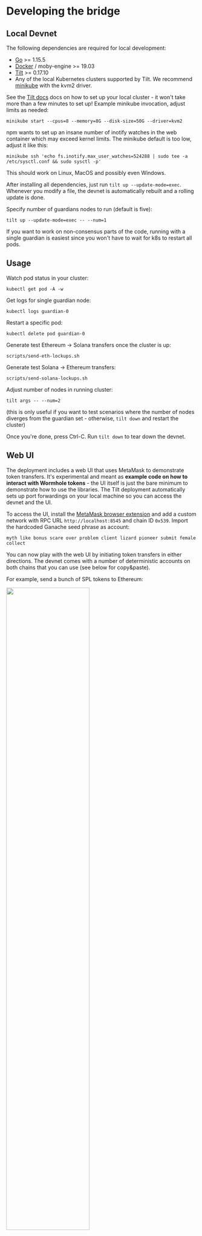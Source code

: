 # Developing the bridge

## Local Devnet

The following dependencies are required for local development:

- [Go](https://golang.org/dl/) >= 1.15.5
- [Docker](https://docs.docker.com/engine/install/) / moby-engine >= 19.03
- [Tilt](http://tilt.dev/) >= 0.17.10
- Any of the local Kubernetes clusters supported by Tilt. 
  We recommend [minikube](https://kubernetes.io/docs/setup/learning-environment/minikube/) with the kvm2 driver.

See the [Tilt docs](https://docs.tilt.dev/install.html) docs on how to set up your local cluster -
it won't take more than a few minutes to set up! Example minikube invocation, adjust limits as needed:

    minikube start --cpus=8 --memory=8G --disk-size=50G --driver=kvm2

npm wants to set up an insane number of inotify watches in the web container which may exceed kernel limits.
The minikube default is too low, adjust it like this:

    minikube ssh 'echo fs.inotify.max_user_watches=524288 | sudo tee -a /etc/sysctl.conf && sudo sysctl -p'

This should work on Linux, MacOS and possibly even Windows.

After installing all dependencies, just run `tilt up --update-mode=exec`. 
Whenever you modify a file, the devnet is automatically rebuilt and a rolling update is done.

Specify number of guardians nodes to run (default is five):

    tilt up --update-mode=exec -- --num=1

If you want to work on non-consensus parts of the code, running with a single guardian is easiest since
you won't have to wait for k8s to restart all pods.

## Usage

Watch pod status in your cluster:

    kubectl get pod -A -w
    
Get logs for single guardian node:

    kubectl logs guardian-0

Restart a specific pod:

    kubectl delete pod guardian-0

Generate test Ethereum -> Solana transfers once the cluster is up:

    scripts/send-eth-lockups.sh
   
Generate test Solana -> Ethereum transfers:

    scripts/send-solana-lockups.sh

Adjust number of nodes in running cluster:

    tilt args -- --num=2
    
(this is only useful if you want to test scenarios where the number
of nodes diverges from the guardian set - otherwise, `tilt down` and restart the cluster)

Once you're done, press Ctrl-C. Run `tilt down` to tear down the devnet.

## Web UI

The deployment includes a web UI that uses MetaMask to demonstrate token transfers. It's experimental
and meant as **example code on how to interact with Wormhole tokens** - the UI itself is just the bare minimum
to demonstrate how to use the libraries. The Tilt deployment automatically sets up port forwardings on your
local machine so you can access the devnet and the UI.

To access the UI, install the [MetaMask browser extension](https://metamask.io) and add a custom network with
RPC URL `http://localhost:8545` and chain ID `0x539`. Import the hardcoded Ganache seed phrase as account:

    myth like bonus scare over problem client lizard pioneer submit female collect

You can now play with the web UI by initiating token transfers in either directions. The devnet comes with a number
of deterministic accounts on both chains that you can use (see below for copy&paste).

For example, send a bunch of SPL tokens to Ethereum:

<img src="https://user-images.githubusercontent.com/859697/98732005-dcbb4f00-239e-11eb-8ec2-9ecf74f411d6.png" width="66%" />

Note how the transfer is basically instant! You can now see the completed transfer in the Ethereum tab:

![image](https://user-images.githubusercontent.com/859697/98732459-784cbf80-239f-11eb-84bf-3d824b58191b.png)

You can now add the wrapped token address - `0xf5b1d8fab1054b9cf7db274126972f97f9d42a11` - as a custom token
to MetaMask and you'll see your 1000 brand new wrapped tokens:

<img src="https://user-images.githubusercontent.com/859697/98733991-a9c68a80-23a1-11eb-926b-ea3742fad7bd.png" width="66%" />

Next, send some of them back to Ethereum:

<img src="https://user-images.githubusercontent.com/859697/98734694-a1228400-23a2-11eb-8f39-13000631c839.png" width="66%" />

MetaMask will ask you to confirm the transaction.

After a few seconds, the SPL token balance shown below will increase as the VAA gets accepted on Solana.

## Devnet addresses

**Solana**

| Account                                        | Description                                         |
|------------------------------------------------|-----------------------------------------------------|
| `6sbzC1eH4FTujJXWj51eQe25cYvr4xfXbJ1vAj7j2k5J` | id.json account in the `setup` container [1]        |
| `Bridge1p5gheXUvJ6jGWGeCsgPKgnE3YgdGKRVCMY9o`  | Bridge contract                                     |
| `TokenkegQfeZyiNwAJbNbGKPFXCWuBvf9Ss623VQ5DA`  | SPL token contract                                  |
| `6qRhs8oAuZYLd4zzaNnQHqdRyknrQQWDWQhALEN8UA7M` | Example SPL token                                   |
| `3C3m4tjTy4nSMkkYdqCDSiCWEgpDa6whvprvABdFGBiW` | Account that holds 6qRhs8oA... SPL tokens           |
| `85kW19uNvETzH43p3AfpyqPaQS5rWouq4x9rGiKUvihf` | Wrapped token for the 0xCfEB86... ERC20 token       |
| `7EFk3VrWeb29SWJPQs5cUyqcY3fQd33S9gELkGybRzeu` | Account that holds 85kW19u... wrapped tokens [2]    |

[1]: The account will eventually run out of funds if you run the lockup sending scripts for a long time. Refill it
using `kubectl exec solana-devnet-0 -c setup cli airdrop solana-devnet:9900` (see [devnet_setup.sh](solana/devnet_setup.sh)).

[2]: This is where tokens sent by `scripts/send-eth-lockups.sh` end up.

**Ethereum**

| Account                                      | Description                                           |
|----------------------------------------------|-------------------------------------------------------|
| `0x90F8bf6A479f320ead074411a4B0e7944Ea8c9C1` | Ganache main account (w/ the seed phrase above)       |
| `0x5b1869D9A4C187F2EAa108f3062412ecf0526b24` | Bridge contract                                       |
| `0xe78A0F7E598Cc8b0Bb87894B0F60dD2a88d6a8Ab` | Wrapped asset contract                                |
| `0xCfEB869F69431e42cdB54A4F4f105C19C080A601` | Example ERC20 token                                   |
| `0xf5b1d8fab1054b9cf7db274126972f97f9d42a11` | Wrapped asset address for the 6qRhs8oA... SPL token   |

**Terra**

| Account                                        | Description                                         |
|------------------------------------------------|-----------------------------------------------------|
| `terra1x46rqay4d3cssq8gxxvqz8xt6nwlz4td20k38v` | Main test account                                   |
| `terra18vd8fpwxzck93qlwghaj6arh4p7c5n896xzem5` | Test token account to send via bridge               |
| `terra174kgn5rtw4kf6f938wm7kwh70h2v4vcfd26jlc` | Bridge contract instance                            |
